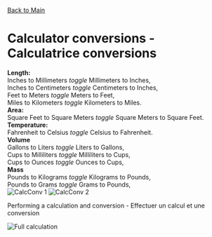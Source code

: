 [Back to Main](https://michelvilleneuve.github.io/)  
# **Calculator conversions - Calculatrice conversions**
**Length:**  
 Inches to Millimeters *toggle* Millimeters to Inches,  
 Inches to Centimeters *toggle* Centimeters to Inches,  
 Feet to Meters *toggle* Meters to Feet,  
 Miles to Kilometers *toggle* Kilometers to Miles.  
**Area:**  
  Square Feet to Square Meters *toggle* Square Meters to Square Feet.  
**Temperature:**  
  Fahrenheit to Celsius *toggle* Celsius to Fahrenheit.  
**Volume**  
Gallons to Liters *toggle* Liters to Gallons,  
Cups to Milliliters *toggle* Milliliters to Cups,  
Cups to Ounces *toggle* Ounces to Cups,  
**Mass**  
Pounds to Kilograms *toggle* Kilograms to Pounds,  
Pounds to Grams *toggle* Grams to Pounds,  
![CalcConv 1](https://github.com/user-attachments/assets/6d74835b-5dc1-4772-af5b-71c09e0051b3)
![CalcConv 2](https://github.com/user-attachments/assets/546cc98d-a17d-465b-a27e-1c9fcded98f7)


Performing a calculation and conversion - Effectuer un calcul et une conversion

![Full calculation](https://github.com/user-attachments/assets/90613c36-784e-42d2-88ec-f6c1cb74d02d)
